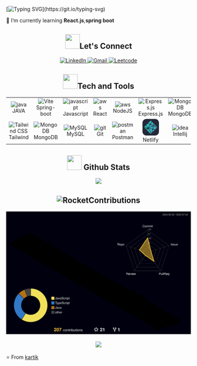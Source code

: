 


[![Typing SVG](https://readme-typing-svg.demolab.com?font=Pacifico&size=95&pause=90&color=F38181&center=true&vCenter=true&random=false&width=1900&height=160&lines=Hey...%F0%9F%91%8B;Welcome+to+my+GitHub;I'm+kartik+patel+;java+%26+springboot;JavaScript+%26+Node.js;Tech+Enthusiast;)](https://git.io/typing-svg)



<p align="left">
🌱 I’m currently learning <strong>React.js</strong>,<strong>spring boot</strong><br>
</p>

<div align="center">
<h2><img src = "https://github.com/Tarikul-Islam-Anik/Animated-Fluent-Emojis/blob/master/Emojis/Hand%20gestures/Handshake.png" width="40" height="40">Let's Connect</h2>
</div>

<p align="center">
  <a href="https://github.com/kartikMpatel-Git-Hub" target="blank">
    <img src="https://skillicons.dev/icons?i=linkedin" alt="LinkedIn" height="40" width="40" />
  </a>
  <a href="kartikmpatel1302@gmail.com" target="blank">
    <img src="https://skillicons.dev/icons?i=gmail" alt="Gmail" height="40" width="40" />
  </a>
   <a href="https://leetcode.com/u/KartikMpatel/" target="blank">
    <img src="https://go-skill-icons.vercel.app/api/icons?i=leetcode&titles=true" alt="Leetcode" height="40" width="40" />
  </a>
</p>

<div align = "center">
<h2><img src = "https://github.com/Tarikul-Islam-Anik/Animated-Fluent-Emojis/blob/master/Emojis/Travel%20and%20places/Fire.png" width="40" height="40">Tech and Tools</h2>
</div>

<table align="center">
  <tr>
     <td align="center" width="90">
    <img src = "https://techstack-generator.vercel.app/java-icon.svg" width="45" height="45" alt="java" title="java"/>
      <br>JAVA
    </td>
    <td align="center" width="90">
      <img src="https://skillicons.dev/icons?i=spring" width="45" height="45" alt="Vite" title="SpringBoot" />
      <br>Spring-boot
    </td>
    <td align="center" width="90">
    <img src = "https://techstack-generator.vercel.app/js-icon.svg" width="45" height="45" alt="javascript" title="javascript"/>
      <br>Javascript
    </td>
     <td align="center" width="90">
    <img src = "https://techstack-generator.vercel.app/react-icon.svg" width="45" height="45" alt="aws" title="React"/>
      <br>React
    </td>
    <td align="center" width="90">
    <img src = "https://skillicons.dev/icons?i=nodejs" width="45" height="45" alt="aws" title="NodeJS"/>
      <br>NodeJS
    </td>
     <td align="center" width="90">
      <img src="https://skillicons.dev/icons?i=express" width="45" height="45" alt="Express.js" title="Express.js" />
      <br>Express.js
    </td>
     <td align="center" width="90">
      <img src="https://skillicons.dev/icons?i=mongodb" width="45" height="45" alt="MongoDB" title="MongoDB" />
      <br>MongoDB
    </td>
   </tr> 
   <tr>
     </td>
     <td align="center" width="90">
      <img src="https://skillicons.dev/icons?i=tailwind" width="45" height="45" alt="Tailwind CSS" title="Tailwind" />
      <br>Tailwind
    </td>
     <td align="center" width="90">
      <img src="https://skillicons.dev/icons?i=mongodb" width="45" height="45" alt="MongoDB" title="MongoDB" />
      <br>MongoDB
    </td>
     <td align="center" width="90">
      <img src="https://techstack-generator.vercel.app/mysql-icon.svg" width="45" height="45" alt="MySQL" title="MySQL" />
      <br>MySQL
     <td align="center" width="90">
    <img src = "https://skillicons.dev/icons?i=git" width="45" height="45" alt="git" title="git"/>
      <br>Git
    </td>
    <td align="center" width="90">
    <img src = "https://skillicons.dev/icons?i=postman" width="45" height="45" alt="postman" title="postman"/>
      <br>Postman
    </td>
    <td align="center" width="90">
    <img src = "https://github.com/tandpfun/skill-icons/blob/main/icons/Netlify-Dark.svg" width="45" height="45" alt="postman" title="postman"/>
      <br>Netlify
    </td>
    <td align="center" width="90">
    <img src = "https://skillicons.dev/icons?i=idea" width="45" height="45" alt="idea" title="IntellijIdea"/>
      <br>Intellij
    </td>
   </tr>
    
    
</table>


<div align = "center">
<h2><img src = "https://github.com/Tarikul-Islam-Anik/Animated-Fluent-Emojis/blob/master/Emojis/Objects/Bar%20Chart.png" width="40" height="40"> Github Stats</h2>
</div>


<div align="center">
    <img src="https://github-readme-stats.vercel.app/api?username=kartikMpatel-Git-Hub&show_icons=true&theme=transparent" />
</div>

<div align = "center">
<h2><img src = "https://github.com/Tarikul-Islam-Anik/Animated-Fluent-Emojis/blob/master/Emojis/Travel%20and%20places/Rocket.png" alt="Rocket" width="40" height="40">Contributions</h2>
</div>


<div align="center">
<img src="profile-night-rainbow.svg" width="600" alt="Netlify"/>
</div>

<br>
<div align="center">
  <img src="https://komarev.com/ghpvc/?username=kartikMpatel-Git-Hub&color=orange"/>
</div>

⭐️ From [kartik](https://github.com/kartikMpatel-Git-Hub)
